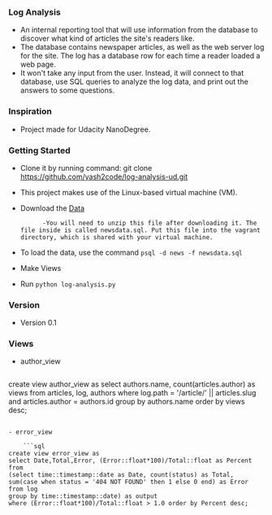 ### Log Analysis

- An internal reporting tool that will use information from the database to discover what kind of articles the site's readers like.
- The database contains newspaper articles, as well as the web server log for the site. The log has a database row for each time a reader loaded a web page.
- It won't take any input from the user. Instead, it will connect to that database, use SQL queries to analyze the log data, and print out the answers to some questions.

### Inspiration

- Project made for Udacity NanoDegree.

### Getting Started
- Clone it by running command:
	git clone https://github.com/yash2code/log-analysis-ud.git

- This project makes use of the Linux-based virtual machine (VM).

- Download the [Data](https://d17h27t6h515a5.cloudfront.net/topher/2016/August/57b5f748_newsdata/newsdata.zip)

			-You will need to unzip this file after downloading it. The file inside is called newsdata.sql. Put this file into the vagrant directory, which is shared with your virtual machine.

- To load the data, use the command `psql -d news -f newsdata.sql`

- Make Views

- Run `python log-analysis.py`

### Version
- Version 0.1

### Views

- author_view
	
	```sql
create view author_view as
select authors.name, count(articles.author) as views from articles, log, authors
where log.path = '/article/' || articles.slug and articles.author = authors.id
group by authors.name order by views desc;
```

- error_view

	```sql
create view error_view as
select Date,Total,Error, (Error::float*100)/Total::float as Percent from
(select time::timestamp::date as Date, count(status) as Total,
sum(case when status = '404 NOT FOUND' then 1 else 0 end) as Error from log
group by time::timestamp::date) as output
where (Error::float*100)/Total::float > 1.0 order by Percent desc;
```
